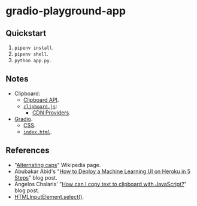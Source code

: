 # gradio-playground-app

## Quickstart

1. `pipenv install`.
2. `pipenv shell`.
3. `python app.py`.

## Notes

- Clipboard:
  - [Clipboard API](https://developer.mozilla.org/en-US/docs/Web/API/Clipboard_API).
  - [`clipboard.js`](https://clipboardjs.com/):
    - [CDN Providers](https://github.com/zenorocha/clipboard.js/wiki/CDN-Providers).
- [Gradio](https://www.gradio.app/).
  - [CSS](https://github.com/gradio-app/gradio/blob/master/gradio/static/css/style.css).
  - [`index.html`](https://github.com/gradio-app/gradio/blob/master/gradio/templates/index.html).

## References

- "[Alternating caps](https://en.wikipedia.org/wiki/Alternating_caps)" Wikipedia page.
- Abubakar Abid's "[How to Deploy a Machine Learning UI on Heroku in 5 Steps](https://towardsdatascience.com/how-to-deploy-a-machine-learning-ui-on-heroku-in-5-steps-b8cd3c9208e6)" blog post.
- Angelos Chalaris' "[How can I copy text to clipboard with JavaScript?](https://www.30secondsofcode.org/blog/s/copy-text-to-clipboard-with-javascript)" blog post.
- [HTMLInputElement.select()](https://developer.mozilla.org/en-US/docs/Web/API/HTMLInputElement/select).

